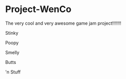 # Project-WenCo
The very cool and very awesome game jam project!!!!!!! 

Stinky

Poopy

Smelly

Butts

'n Stuff

